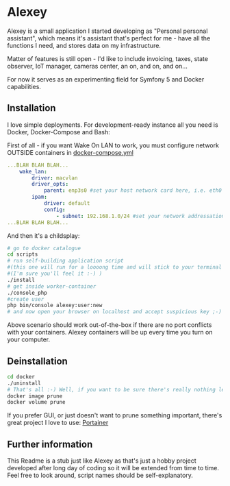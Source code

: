# Alexey

Alexey is a small application I started developing as "Personal personal assistant", which means it's assistant that's perfect for me - have all the functions I need, and stores data on my infrastructure.

Matter of features is still open - I'd like to include invoicing, taxes, state observer, IoT manager, cameras center, an on, and on, and on...

For now it serves as an experimenting field for Symfony 5 and Docker capabilities.

## Installation

I love simple deployments. For development-ready instance all you need is Docker, Docker-Compose and Bash:

First of all - if you want Wake On LAN to work, you must configure network OUTSIDE containers in [docker-compose.yml](./docker/docker-compose.yml)

```yaml
...BLAH BLAH BLAH...
    wake_lan:
        driver: macvlan
        driver_opts:
            parent: enp3s0 #set your host network card here, i.e. eth0
        ipam:
            driver: default
            config:
                - subnet: 192.168.1.0/24 #set your network addressation here
...BLAH BLAH BLAH...
```
And then it's a childsplay:
```bash
# go to docker catalogue
cd scripts
# run self-building application script
#(this one will run for a loooong time and will stick to your terminal so you'll see logs - open new terminal tab and continue typing commands after you'll see that logs stabilised)
#(I'm sure you'll feel it :-) )
./install
# get inside worker-container
./console_php
#create user
php bin/console alexey:user:new
# and now open your browser on localhost and accept suspicious key ;-)
```
Above scenario should work out-of-the-box if there are no port conflicts with your containers. Alexey containers will be up every time you turn on your computer.

## Deinstallation
```bash
cd docker
./uninstall
# That's all :-) Well, if you want to be sure there's really nothing left, you can prune leftovers shared by all Docker Containers:
docker image prune
docker volume prune
```
If you prefer GUI, or just doesn't want to prune something important, there's great project I love to use: [Portainer](https://www.portainer.io/)

## Further information
This Readme is a stub just like Alexey as that's just a hobby project developed after long day of coding so it will be extended from time to time. Feel free to look around, script names should be self-explanatory.
